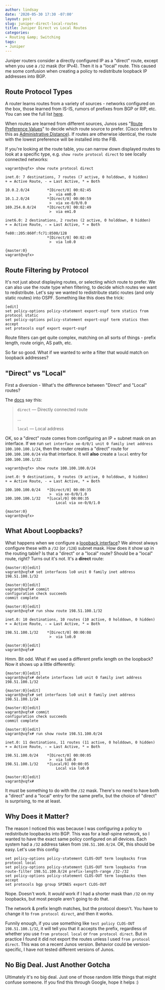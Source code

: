 ```yaml
---
author: lindsay
date: '2020-05-30 17:30 -07:00'
layout: post
slug: juniper-direct-local-routes
title: Juniper Direct vs Local Routes
categories:
- Routing &amp; Switching
tags:
- Juniper
---
```


Juniper routers consider a directly configured IP as a "direct" route, except when you use a `/32` mask (for IPv4). Then it is a "local" route. This caused me some confusion when creating a policy to redistribute loopback IP addresses into BGP.

## Route Protocol Types

A router learns routes from a variety of sources - networks configured on the box, those learned from IS-IS, rumors of prefixes from BGP or RIP, etc. You can see the full list [here](https://www.juniper.net/documentation/en_US/junos/topics/reference/command-summary/show-route-protocol.html).

When routes are learned from different sources, Junos uses "[Route Preference Values](https://www.juniper.net/documentation/en_US/junos/topics/reference/general/routing-protocols-default-route-preference-values.html)" to decide which route source to prefer. (Cisco refers to this as [Administrative Distance](https://www.cisco.com/c/en/us/support/docs/ip/border-gateway-protocol-bgp/15986-admin-distance.html)). If routes are otherwise identical, the route with the lowest preference will be installed into the FIB.

If you're looking at the route table, you can narrow down displayed routes to look at a specific type, e.g. `show route protocol direct` to see locally connected networks:

```shell
vagrant@vqfx> show route protocol direct

inet.0: 7 destinations, 7 routes (7 active, 0 holddown, 0 hidden)
+ = Active Route, - = Last Active, * = Both

10.0.2.0/24        *[Direct/0] 00:02:45
                    >  via em0.0
10.1.2.0/24        *[Direct/0] 00:00:59
                    >  via xe-0/0/0.0
169.254.0.0/24     *[Direct/0] 00:02:49
                    >  via em1.0

inet6.0: 2 destinations, 2 routes (2 active, 0 holddown, 0 hidden)
+ = Active Route, - = Last Active, * = Both

fe80::205:860f:fc71:8500/128
                   *[Direct/0] 00:02:49
                    >  via lo0.0

{master:0}
vagrant@vqfx>
```

## Route Filtering by Protocol

It's not just about displaying routes, or selecting which route to prefer. We can also use the route type when filtering, to decide which routes we want to redistribute. Let's say we wanted to redistribute static routes (and only static routes) into OSPF. Something like this does the trick:

```shell
[edit]
set policy-options policy-statement export-ospf term statics from protocol static
set policy-options policy-statement export-ospf term statics then accept
set protocols ospf export export-ospf
```

Route filters can get quite complex, matching on all sorts of things - prefix length, route origin, AS path, etc.

So far so good. What if we wanted to write a filter that would match on loopback addresses?

## "Direct" vs "Local"

First a diversion - What's the difference between "Direct" and "Local" routes?

The [docs](https://www.juniper.net/documentation/en_US/junos/topics/reference/command-summary/show-route-protocol.html) say this:

> `direct` — Directly connected route
>  
> ...
>  
> `local` — Local address

OK, so a "direct" route comes from configuring an IP + subnet mask on an interface. If we run `set interface xe-0/0/1 unit 0 family inet address 100.100.100.1/24`, then the router creates a "direct" route for `100.100.100.0/24` via that interface. It will **also** create a `local` entry for `100.100.100.1/32`:

```shell
vagrant@vqfx> show route 100.100.100.0/24

inet.0: 9 destinations, 9 routes (9 active, 0 holddown, 0 hidden)
+ = Active Route, - = Last Active, * = Both

100.100.100.0/24   *[Direct/0] 00:00:35
                    >  via xe-0/0/1.0
100.100.100.1/32   *[Local/0] 00:00:35
                       Local via xe-0/0/1.0

{master:0}
vagrant@vqfx>
```

## What About Loopbacks?

What happens when we configure a [loopback interface](https://www.juniper.net/documentation/en_US/junos/topics/concept/interface-security-loopback-understanding.html)? We almost always configure these with a `/32` (or `/128`) subnet mask. How does it show up in the routing table? Is that a "direct" or a "local" route? Should be a "local" route, right? Turns out it's not. It's a **direct** route:

```shell
{master:0}[edit]
vagrant@vqfx# set interfaces lo0 unit 0 family inet address 198.51.100.1/32

{master:0}[edit]
vagrant@vqfx# commit
configuration check succeeds
commit complete

{master:0}[edit]
vagrant@vqfx# run show route 198.51.100.1/32

inet.0: 10 destinations, 10 routes (10 active, 0 holddown, 0 hidden)
+ = Active Route, - = Last Active, * = Both

198.51.100.1/32    *[Direct/0] 00:00:08
                    >  via lo0.0

{master:0}[edit]
vagrant@vqfx#
```

Hmm. Bit odd. What if we used a different prefix length on the loopback? Now it shows up a little differently:

```shell
{master:0}[edit]
vagrant@vqfx# delete interfaces lo0 unit 0 family inet address 198.51.100.1/32

{master:0}[edit]
vagrant@vqfx# set interfaces lo0 unit 0 family inet address 198.51.100.1/24

{master:0}[edit]
vagrant@vqfx# commit
configuration check succeeds
commit complete

{master:0}[edit]
vagrant@vqfx# run show route 198.51.100.0/24

inet.0: 11 destinations, 11 routes (11 active, 0 holddown, 0 hidden)
+ = Active Route, - = Last Active, * = Both

198.51.100.0/24    *[Direct/0] 00:00:05
                    >  via lo0.0
198.51.100.1/32    *[Local/0] 00:00:05
                       Local via lo0.0

{master:0}[edit]
vagrant@vqfx#
```

It must be something to do with the `/32` mask. There's no need to have both a "direct" and a "local" entry for the same prefix, but the choice of "direct" is surprising, to me at least.

## Why Does it Matter?

The reason I noticed this was because I was configuring a policy to redistribute loopbacks into BGP. This was for a leaf-spine network, so I wanted to have the exact same policy configured on all devices. Each system had a `/32` address taken from `198.51.100.0/24`. OK, this should be easy. Let's use this config:

```
set policy-options policy-statement CLOS-OUT term loopbacks from protocol local
set policy-options policy-statement CLOS-OUT term loopbacks from route-filter 198.51.100.0/24 prefix-length-range /32-/32
set policy-options policy-statement CLOS-OUT term loopbacks then accept
set protocols bgp group SPINES export CLOS-OUT
```

Nope. Doesn't work. It _would_ work if I had a shorter mask than `/32` on my loopbacks, but most people aren't going to do that.

The network & prefix length matches, but the protocol doesn't. You have to change it to `from protocol direct`, and then it works.

Funnily enough, if you use something like `test policy CLOS-OUT 198.51.100.1/32`, it will tell you that it accepts the prefix, regardless of whether you use `from protocol local` or `from protocol direct`. But in practice I found it did not export the routes unless I used `from protocol direct`. This was on a recent Junos version. Behavior could be version-specific, I have not tested different versions of Junos.

## No Big Deal. Just Another Gotcha

Ultimately it's no big deal. Just one of those random little things that might confuse someone. If you find this through Google, hope it helps :)
